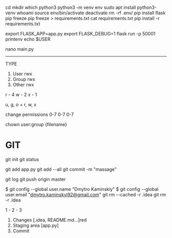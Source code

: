 cd
mkdir 
which python3
python3 -m venv env
sudo apt install python3-venv
whoami
source env/bin/activate
deactivate
rm -rf .env/
pip install flask
pip freeze
pip freeze > requirements.txt
cat requirements.txt
pip install -r requirements.txt

export FLASK_APP=app.py
export FLASK_DEBUG=1
flask run -p 50001
printenv
echo $USER

nano main.py

- --- --- ---
TYPE

1. User rwx
2. Group rwx
3. Other rwx

r - 4
w - 2
x - 1

u, g, o + r, w, x

change permissions
0-7 0-7 0-7

chown user:group {filename}

# GIT
git init
git status

git add app.py
git add --all
git commit -m "massage"

git log
git push origin master

$ git config --global user.name "Dmytro Kaminskiy"
$ git config --global user.email "dmytro.kaminskyi92@gmail.com"
git rm --cached -r .idea
git rm -r .idea

1 - 2 - 3

1. Changes [.idea, README.md...]red
2. Staging area [app.py]
3. Commit












